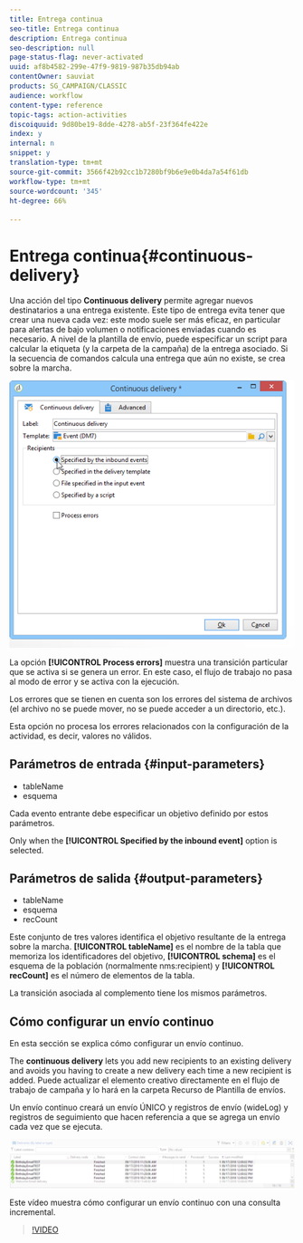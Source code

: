 ```yaml
---
title: Entrega continua
seo-title: Entrega continua
description: Entrega continua
seo-description: null
page-status-flag: never-activated
uuid: af8b4582-299e-47f9-9819-987b35db94ab
contentOwner: sauviat
products: SG_CAMPAIGN/CLASSIC
audience: workflow
content-type: reference
topic-tags: action-activities
discoiquuid: 9d80be19-8dde-4278-ab5f-23f364fe422e
index: y
internal: n
snippet: y
translation-type: tm+mt
source-git-commit: 3566f42b92cc1b7280bf9b6e9e0b4da7a54f61db
workflow-type: tm+mt
source-wordcount: '345'
ht-degree: 66%

---
```



# Entrega continua{#continuous-delivery}

Una acción del tipo **Continuous delivery** permite agregar nuevos destinatarios a una entrega existente. Este tipo de entrega evita tener que crear una nueva cada vez: este modo suele ser más eficaz, en particular para alertas de bajo volumen o notificaciones enviadas cuando es necesario. A nivel de la plantilla de envío, puede especificar un script para calcular la etiqueta (y la carpeta de la campaña) de la entrega asociado. Si la secuencia de comandos calcula una entrega que aún no existe, se crea sobre la marcha.

![](assets/edit_diffusion_fil.png)

La opción **[!UICONTROL Process errors]** muestra una transición particular que se activa si se genera un error. En este caso, el flujo de trabajo no pasa al modo de error y se activa con la ejecución.

Los errores que se tienen en cuenta son los errores del sistema de archivos (el archivo no se puede mover, no se puede acceder a un directorio, etc.).

Esta opción no procesa los errores relacionados con la configuración de la actividad, es decir, valores no válidos.

## Parámetros de entrada {#input-parameters}

* tableName
* esquema

Cada evento entrante debe especificar un objetivo definido por estos parámetros.

Only when the **[!UICONTROL Specified by the inbound event]** option is selected.

## Parámetros de salida {#output-parameters}

* tableName
* esquema
* recCount

Este conjunto de tres valores identifica el objetivo resultante de la entrega sobre la marcha. **[!UICONTROL tableName]** es el nombre de la tabla que memoriza los identificadores del objetivo, **[!UICONTROL schema]** es el esquema de la población (normalmente nms:recipient) y **[!UICONTROL recCount]** es el número de elementos de la tabla.

La transición asociada al complemento tiene los mismos parámetros.

## Cómo configurar un envío continuo

En esta sección se explica cómo configurar un envío continuo.

The **continuous delivery** lets you add new recipients to an existing delivery and avoids you having to create a new delivery each time a new recipient is added. Puede actualizar el elemento creativo directamente en el flujo de trabajo de campaña y lo hará en la carpeta Recurso de Plantilla de envíos.

Un envío continuo creará un envío ÚNICO y registros de envío (wideLog) y registros de seguimiento que hacen referencia a que se agrega un envío cada vez que se ejecuta.

![Envío continuo](assets/delivery_continuous.jpg)

Este vídeo muestra cómo configurar un envío continuo con una consulta incremental.

>[!VIDEO](https://video.tv.adobe.com/v/25039?quality=12)

